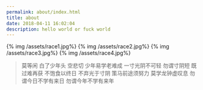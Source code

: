 ```yaml
---
permalink: about/index.html
title: about
date: 2018-04-11 16:02:04
description: hello world or fuck world
---
```

{% img /assets/race1.jpg%}
{% img /assets/race2.jpg%}
{% img /assets/race3.jpg%}
{% img /assets/race4.jpg%}

>莫等闲 白了少年头 空悲切
>少年易学老难成 一寸光阴不可轻
>勿谓寸阴短 既过难再获
>不饱食以终日 不弃光于寸阴
>策马前途须努力 莫学龙钟虚叹息
>勿谓今日不学有来日 勿谓今年不学有来年
